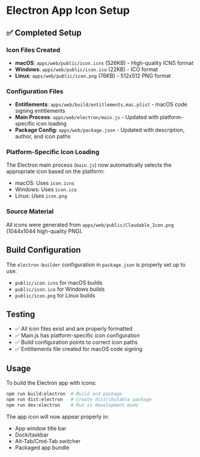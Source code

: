 # Electron App Icon Setup

## ✅ Completed Setup

### Icon Files Created
- **macOS**: `apps/web/public/icon.icns` (526KB) - High-quality ICNS format
- **Windows**: `apps/web/public/icon.ico` (22KB) - ICO format  
- **Linux**: `apps/web/public/icon.png` (76KB) - 512x512 PNG format

### Configuration Files
- **Entitlements**: `apps/web/build/entitlements.mac.plist` - macOS code signing entitlements
- **Main Process**: `apps/web/electron/main.js` - Updated with platform-specific icon loading
- **Package Config**: `apps/web/package.json` - Updated with description, author, and icon paths

### Platform-Specific Icon Loading
The Electron main process (`main.js`) now automatically selects the appropriate icon based on the platform:
- macOS: Uses `icon.icns`
- Windows: Uses `icon.ico` 
- Linux: Uses `icon.png`

### Source Material
All icons were generated from `apps/web/public/Claudable_Icon.png` (1044x1044 high-quality PNG).

## Build Configuration
The `electron-builder` configuration in `package.json` is properly set up to use:
- `public/icon.icns` for macOS builds
- `public/icon.ico` for Windows builds  
- `public/icon.png` for Linux builds

## Testing
- ✅ All icon files exist and are properly formatted
- ✅ Main.js has platform-specific icon configuration
- ✅ Build configuration points to correct icon paths
- ✅ Entitlements file created for macOS code signing

## Usage
To build the Electron app with icons:
```bash
npm run build:electron  # Build and package
npm run dist:electron   # Create distributable package
npm run dev:electron    # Run in development mode
```

The app icon will now appear properly in:
- App window title bar
- Dock/taskbar
- Alt-Tab/Cmd-Tab switcher
- Packaged app bundle